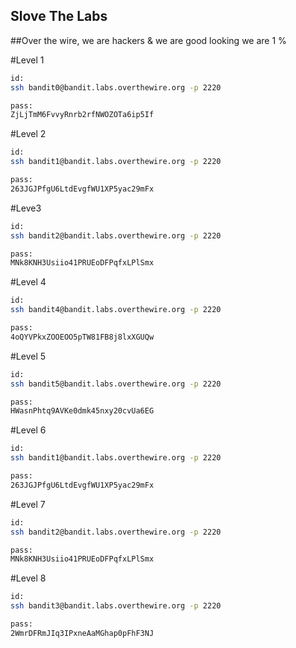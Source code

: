 

## Slove The Labs 

##Over the wire, we are hackers & we are good looking we are 1 %


#Level 1

```bash
id:
ssh bandit0@bandit.labs.overthewire.org -p 2220

pass:
ZjLjTmM6FvvyRnrb2rfNWOZOTa6ip5If

```

#Level 2

```bash
id:
ssh bandit1@bandit.labs.overthewire.org -p 2220

pass:
263JGJPfgU6LtdEvgfWU1XP5yac29mFx

```
#Leve3

```bash
id:
ssh bandit2@bandit.labs.overthewire.org -p 2220

pass:
MNk8KNH3Usiio41PRUEoDFPqfxLPlSmx

```

#Level 4

```bash
id:
ssh bandit4@bandit.labs.overthewire.org -p 2220

pass:
4oQYVPkxZOOEOO5pTW81FB8j8lxXGUQw

```

#Level 5

```bash
id:
ssh bandit5@bandit.labs.overthewire.org -p 2220

pass:
HWasnPhtq9AVKe0dmk45nxy20cvUa6EG

```

#Level 6

```bash
id:
ssh bandit1@bandit.labs.overthewire.org -p 2220

pass:
263JGJPfgU6LtdEvgfWU1XP5yac29mFx

```
#Level 7

```bash
id:
ssh bandit2@bandit.labs.overthewire.org -p 2220

pass:
MNk8KNH3Usiio41PRUEoDFPqfxLPlSmx

```

#Level 8

```bash
id:
ssh bandit3@bandit.labs.overthewire.org -p 2220

pass:
2WmrDFRmJIq3IPxneAaMGhap0pFhF3NJ

```
